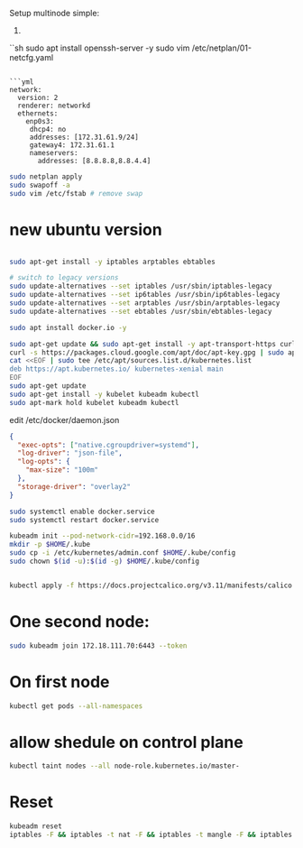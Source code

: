 Setup multinode simple:

1. 
``sh
sudo apt install openssh-server -y
sudo vim /etc/netplan/01-netcfg.yaml

```

```yml
network:
  version: 2
  renderer: networkd
  ethernets:
    enp0s3:
     dhcp4: no
     addresses: [172.31.61.9/24]
     gateway4: 172.31.61.1
     nameservers:
       addresses: [8.8.8.8,8.8.4.4]
```

```sh
sudo netplan apply
sudo swapoff -a
sudo vim /etc/fstab # remove swap
```

# new ubuntu version
```sh

sudo apt-get install -y iptables arptables ebtables

# switch to legacy versions
sudo update-alternatives --set iptables /usr/sbin/iptables-legacy
sudo update-alternatives --set ip6tables /usr/sbin/ip6tables-legacy
sudo update-alternatives --set arptables /usr/sbin/arptables-legacy
sudo update-alternatives --set ebtables /usr/sbin/ebtables-legacy

sudo apt install docker.io -y
```

```sh
sudo apt-get update && sudo apt-get install -y apt-transport-https curl
curl -s https://packages.cloud.google.com/apt/doc/apt-key.gpg | sudo apt-key add -
cat <<EOF | sudo tee /etc/apt/sources.list.d/kubernetes.list
deb https://apt.kubernetes.io/ kubernetes-xenial main
EOF
sudo apt-get update
sudo apt-get install -y kubelet kubeadm kubectl
sudo apt-mark hold kubelet kubeadm kubectl
```

edit /etc/docker/daemon.json
```json
{
  "exec-opts": ["native.cgroupdriver=systemd"],
  "log-driver": "json-file",
  "log-opts": {
    "max-size": "100m"
  },
  "storage-driver": "overlay2"
}
```

```sh
sudo systemctl enable docker.service
sudo systemctl restart docker.service
````

```sh
kubeadm init --pod-network-cidr=192.168.0.0/16
mkdir -p $HOME/.kube
sudo cp -i /etc/kubernetes/admin.conf $HOME/.kube/config
sudo chown $(id -u):$(id -g) $HOME/.kube/config


kubectl apply -f https://docs.projectcalico.org/v3.11/manifests/calico.yaml
```

# One second node:
```sh
sudo kubeadm join 172.18.111.70:6443 --token
```

# On first node

```sh
kubectl get pods --all-namespaces
```

# allow shedule on control plane

```sh
kubectl taint nodes --all node-role.kubernetes.io/master-
```

# Reset

```sh
kubeadm reset
iptables -F && iptables -t nat -F && iptables -t mangle -F && iptables -X
```